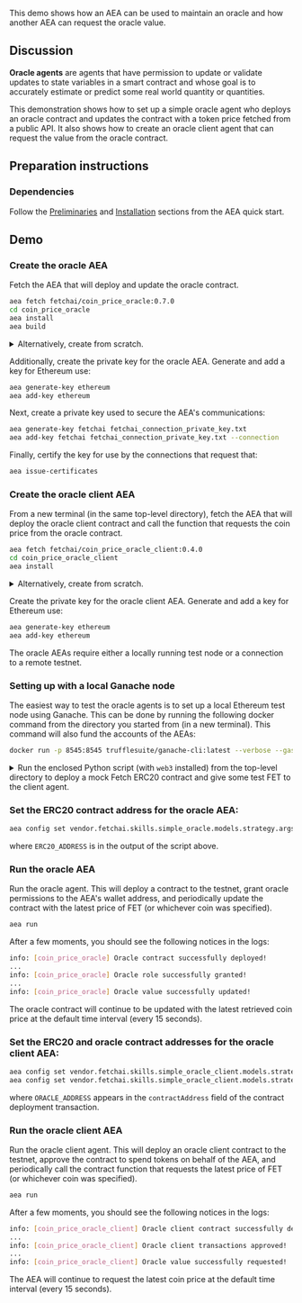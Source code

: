 This demo shows how an AEA can be used to maintain an oracle and how another AEA can request the oracle value.

## Discussion

**Oracle agents** are agents that have permission to update or validate updates to state variables in a smart contract and whose goal is to accurately estimate or predict some real world quantity or quantities.

This demonstration shows how to set up a simple oracle agent who deploys an oracle contract and updates the contract with a token price fetched from a public API. It also shows how to create an oracle client agent that can request the value from the oracle contract. 

## Preparation instructions
 
### Dependencies

Follow the <a href="../quickstart/#preliminaries">Preliminaries</a> and <a href="../quickstart/#installation">Installation</a> sections from the AEA quick start.

## Demo

### Create the oracle AEA

Fetch the AEA that will deploy and update the oracle contract.

``` bash
aea fetch fetchai/coin_price_oracle:0.7.0
cd coin_price_oracle
aea install
aea build
```

<details><summary>Alternatively, create from scratch.</summary>
<p>

Create the AEA that will deploy the contract.

``` bash
aea create coin_price_oracle
cd coin_price_oracle
aea add connection fetchai/http_client:0.18.0
aea add connection fetchai/ledger:0.14.0
aea add connection fetchai/p2p_libp2p:0.17.0
aea add skill fetchai/advanced_data_request:0.6.0
aea add skill fetchai/simple_oracle:0.6.0
aea config set --type dict agent.dependencies \
'{
  "aea-ledger-fetchai": {"version": "<0.2.0,>=0.1.0"},
  "aea-ledger-ethereum": {"version": "<0.2.0,>=0.1.0"}
}'
aea config set agent.default_connection fetchai/p2p_libp2p:0.17.0
aea install
```

Set the URL for the data request skill:
```bash
aea config set --type str vendor.fetchai.skills.advanced_data_request.models.advanced_data_request_model.args.url "https://api.coingecko.com/api/v3/simple/price?ids=fetch-ai&vs_currencies=usd"
```

Specify the name and json path of the data to fetch from the API:
```bash
aea config set --type list vendor.fetchai.skills.advanced_data_request.models.advanced_data_request_model.args.outputs '[{"name": "price", "json_path": "fetch-ai.usd"}]'
```

Then update the agent configuration with the default routing and cert requests:
``` bash
aea config set --type dict agent.default_routing \
'{
"fetchai/contract_api:0.12.0": "fetchai/ledger:0.14.0",
"fetchai/http:0.13.0": "fetchai/http_client:0.18.0",
"fetchai/ledger_api:0.11.0": "fetchai/ledger:0.14.0"
}'
aea config set --type list vendor.fetchai.connections.p2p_libp2p.cert_requests \
'[{"identifier": "acn", "ledger_id": "ethereum", "not_after": "2022-01-01", "not_before": "2021-01-01", "public_key": "fetchai", "save_path": ".certs/conn_cert.txt"}]'
```

And change the default ledger:
``` bash
aea config set agent.default_ledger ethereum
```

</p>
</details>

Additionally, create the private key for the oracle AEA. Generate and add a key for Ethereum use:

``` bash
aea generate-key ethereum
aea add-key ethereum
```

Next, create a private key used to secure the AEA's communications:
``` bash
aea generate-key fetchai fetchai_connection_private_key.txt
aea add-key fetchai fetchai_connection_private_key.txt --connection
```

Finally, certify the key for use by the connections that request that:
``` bash
aea issue-certificates
```

### Create the oracle client AEA

From a new terminal (in the same top-level directory), fetch the AEA that will deploy the oracle client contract and call the function that requests the coin price from the oracle contract.

``` bash
aea fetch fetchai/coin_price_oracle_client:0.4.0
cd coin_price_oracle_client
aea install
```

<details><summary>Alternatively, create from scratch.</summary>
<p>

Create the AEA that will deploy the contract.

``` bash
aea create coin_price_oracle_client
cd coin_price_oracle_client
aea add connection fetchai/http_client:0.18.0
aea add connection fetchai/ledger:0.14.0
aea add skill fetchai/simple_oracle_client:0.5.0
aea config set --type dict agent.dependencies \
'{
  "aea-ledger-fetchai": {"version": "<0.2.0,>=0.1.0"},
  "aea-ledger-ethereum": {"version": "<0.2.0,>=0.1.0"}
}'
aea config set agent.default_connection fetchai/ledger:0.14.0
aea install
```

Then update the agent configuration with the default routing:
``` bash
aea config set --type dict agent.default_routing \
'{
"fetchai/contract_api:0.12.0": "fetchai/ledger:0.14.0",
"fetchai/http:0.13.0": "fetchai/http_client:0.18.0",
"fetchai/ledger_api:0.11.0": "fetchai/ledger:0.14.0"
}'
```

Change the default ledger:
``` bash
aea config set agent.default_ledger ethereum
```

</p>
</details>

Create the private key for the oracle client AEA. Generate and add a key for Ethereum use:

``` bash
aea generate-key ethereum
aea add-key ethereum
```

The oracle AEAs require either a locally running test node or a connection to a remote testnet.

### Setting up with a local Ganache node

The easiest way to test the oracle agents is to set up a local Ethereum test node using Ganache. This can be done by running the following docker command from the directory you started from (in a new terminal). This command will also fund the accounts of the AEAs:

``` bash
docker run -p 8545:8545 trufflesuite/ganache-cli:latest --verbose --gasPrice=0 --gasLimit=0x1fffffffffffff --account="$(cat coin_price_oracle/ethereum_private_key.txt),1000000000000000000000" --account="$(cat coin_price_oracle_client/ethereum_private_key.txt),1000000000000000000000"
```

<details><summary>Run the enclosed Python script (with <code>web3</code> installed) from the top-level directory to deploy a mock Fetch ERC20 contract and give some test FET to the client agent.</summary>
<p>

``` python
import json
import os
from web3 import Web3

FILE_DIR = os.path.dirname(os.path.realpath(__file__))
CONTRACT_PATH = os.path.join(FILE_DIR, "coin_price_oracle_client/vendor/fetchai/contracts/fet_erc20/build/FetERC20Mock.json")
ORACLE_PRIVATE_KEY_PATH = os.path.join(FILE_DIR, "coin_price_oracle/ethereum_private_key.txt")
CLIENT_PRIVATE_KEY_PATH = os.path.join(FILE_DIR, "coin_price_oracle_client/ethereum_private_key.txt")

# Solidity source code
with open(CONTRACT_PATH) as file:
    compiled_sol = json.load(file)

# web3.py instance
w3 = Web3(Web3.HTTPProvider('http://127.0.0.1:8545'))

# Import oracle account from private key and set to default account
with open(ORACLE_PRIVATE_KEY_PATH) as file:
    private_key = file.read()
oracle_account = w3.eth.account.privateKeyToAccount(private_key)
w3.eth.defaultAccount = oracle_account.address

# Import client account from private key
with open(CLIENT_PRIVATE_KEY_PATH) as file:
    private_key = file.read()
client_account = w3.eth.account.privateKeyToAccount(private_key)

# Deploy mock Fetch ERC20 contract
FetERC20Mock = w3.eth.contract(abi=compiled_sol['abi'], bytecode=compiled_sol['bytecode'])

# Submit the transaction that deploys the contract
tx_hash = FetERC20Mock.constructor(
    name="FetERC20Mock",
    symbol="MFET",
    initialSupply=int(1e23),
    decimals_=18).transact()

# Wait for the transaction to be mined, and get the transaction receipt
tx_receipt = w3.eth.waitForTransactionReceipt(tx_hash)

# Print out the contract address
print("FetERC20Mock contract deployed at:", tx_receipt.contractAddress)

# Get deployed contract
fet_erc20_mock = w3.eth.contract(address=tx_receipt.contractAddress, abi=compiled_sol['abi'])

# Transfer some test FET to oracle client account
tx_hash = fet_erc20_mock.functions.transfer(client_account.address, int(1e20)).transact()
tx_receipt = w3.eth.waitForTransactionReceipt(tx_hash)
```

</p>
</details>

### Set the ERC20 contract address for the oracle AEA:
``` bash
aea config set vendor.fetchai.skills.simple_oracle.models.strategy.args.erc20_address ERC20_ADDRESS
```
where `ERC20_ADDRESS` is in the output of the script above.

### Run the oracle AEA

Run the oracle agent. This will deploy a contract to the testnet, grant oracle permissions to the AEA's wallet address, and periodically update the contract with the latest price of FET (or whichever coin was specified).
``` bash
aea run
```

After a few moments, you should see the following notices in the logs:
``` bash
info: [coin_price_oracle] Oracle contract successfully deployed!
...
info: [coin_price_oracle] Oracle role successfully granted!
...
info: [coin_price_oracle] Oracle value successfully updated!
```
The oracle contract will continue to be updated with the latest retrieved coin price at the default time interval (every 15 seconds).

### Set the ERC20 and oracle contract addresses for the oracle client AEA:
``` bash
aea config set vendor.fetchai.skills.simple_oracle_client.models.strategy.args.erc20_address ERC20_ADDRESS
aea config set vendor.fetchai.skills.simple_oracle_client.models.strategy.args.oracle_contract_address ORACLE_ADDRESS
```
where `ORACLE_ADDRESS` appears in the `contractAddress` field of the contract deployment transaction.

### Run the oracle client AEA

Run the oracle client agent. This will deploy an oracle client contract to the testnet, approve the contract to spend tokens on behalf of the AEA, and periodically call the contract function that requests the latest price of FET (or whichever coin was specified).
``` bash
aea run
```

After a few moments, you should see the following notices in the logs:
``` bash
info: [coin_price_oracle_client] Oracle client contract successfully deployed!
...
info: [coin_price_oracle_client] Oracle client transactions approved!
...
info: [coin_price_oracle_client] Oracle value successfully requested!
```
The AEA will continue to request the latest coin price at the default time interval (every 15 seconds).
